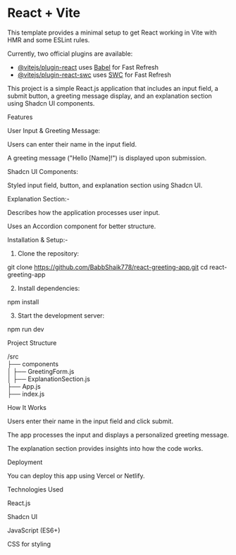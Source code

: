 # React + Vite

This template provides a minimal setup to get React working in Vite with HMR and some ESLint rules.

Currently, two official plugins are available:

- [@vitejs/plugin-react](https://github.com/vitejs/vite-plugin-react/blob/main/packages/plugin-react/README.md) uses [Babel](https://babeljs.io/) for Fast Refresh
- [@vitejs/plugin-react-swc](https://github.com/vitejs/vite-plugin-react-swc) uses [SWC](https://swc.rs/) for Fast Refresh


This project is a simple React.js application that includes an input field, a submit button, a greeting message display, and an explanation section using Shadcn UI components.

Features

User Input & Greeting Message:

Users can enter their name in the input field.

A greeting message ("Hello [Name]!") is displayed upon submission.


Shadcn UI Components:

Styled input field, button, and explanation section using Shadcn UI.


Explanation Section:-

Describes how the application processes user input.

Uses an Accordion component for better structure.



Installation & Setup:-

1. Clone the repository:

git clone https://github.com/BabbShaik778/react-greeting-app.git
cd react-greeting-app


2. Install dependencies:

npm install


3. Start the development server:

npm run dev



Project Structure

/src  
  ├── components  
  │   ├── GreetingForm.js  
  │   ├── ExplanationSection.js  
  ├── App.js  
  ├── index.js

How It Works

Users enter their name in the input field and click submit.

The app processes the input and displays a personalized greeting message.

The explanation section provides insights into how the code works.


Deployment

You can deploy this app using Vercel or Netlify.

Technologies Used

React.js

Shadcn UI

JavaScript (ES6+)

CSS for styling





